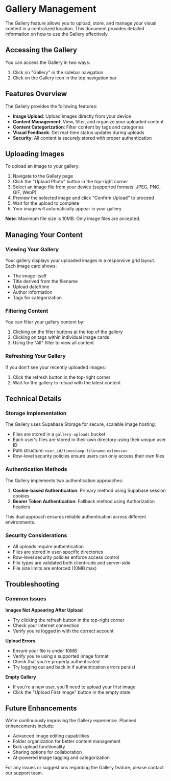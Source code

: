 # Gallery Management

The Gallery feature allows you to upload, store, and manage your visual content in a centralized location. This document provides detailed information on how to use the Gallery effectively.

## Accessing the Gallery

You can access the Gallery in two ways:
1. Click on "Gallery" in the sidebar navigation
2. Click on the Gallery icon in the top navigation bar

## Features Overview

The Gallery provides the following features:

- **Image Upload**: Upload images directly from your device
- **Content Management**: View, filter, and organize your uploaded content
- **Content Categorization**: Filter content by tags and categories
- **Visual Feedback**: Get real-time status updates during uploads
- **Security**: All content is securely stored with proper authentication

## Uploading Images

To upload an image to your gallery:

1. Navigate to the Gallery page
2. Click the "Upload Photo" button in the top-right corner
3. Select an image file from your device (supported formats: JPEG, PNG, GIF, WebP)
4. Preview the selected image and click "Confirm Upload" to proceed
5. Wait for the upload to complete
6. Your image will automatically appear in your gallery

**Note**: Maximum file size is 10MB. Only image files are accepted.

## Managing Your Content

### Viewing Your Gallery

Your gallery displays your uploaded images in a responsive grid layout. Each image card shows:
- The image itself
- Title derived from the filename
- Upload date/time
- Author information
- Tags for categorization

### Filtering Content

You can filter your gallery content by:
1. Clicking on the filter buttons at the top of the gallery
2. Clicking on tags within individual image cards
3. Using the "All" filter to view all content

### Refreshing Your Gallery

If you don't see your recently uploaded images:
1. Click the refresh button in the top-right corner
2. Wait for the gallery to reload with the latest content

## Technical Details

### Storage Implementation

The Gallery uses Supabase Storage for secure, scalable image hosting:
- Files are stored in a `gallery-uploads` bucket
- Each user's files are stored in their own directory using their unique user ID
- Path structure: `user_id/timestamp-filename.extension`
- Row-level security policies ensure users can only access their own files

### Authentication Methods

The Gallery implements two authentication approaches:

1. **Cookie-based Authentication**: Primary method using Supabase session cookies
2. **Bearer Token Authentication**: Fallback method using Authorization headers

This dual approach ensures reliable authentication across different environments.

### Security Considerations

- All uploads require authentication
- Files are stored in user-specific directories
- Row-level security policies enforce access control
- File types are validated both client-side and server-side
- File size limits are enforced (10MB max)

## Troubleshooting

### Common Issues

**Images Not Appearing After Upload**
- Try clicking the refresh button in the top-right corner
- Check your internet connection
- Verify you're logged in with the correct account

**Upload Errors**
- Ensure your file is under 10MB
- Verify you're using a supported image format
- Check that you're properly authenticated
- Try logging out and back in if authentication errors persist

**Empty Gallery**
- If you're a new user, you'll need to upload your first image
- Click the "Upload First Image" button in the empty state

## Future Enhancements

We're continuously improving the Gallery experience. Planned enhancements include:

- Advanced image editing capabilities
- Folder organization for better content management
- Bulk upload functionality
- Sharing options for collaboration
- AI-powered image tagging and categorization

For any issues or suggestions regarding the Gallery feature, please contact our support team. 